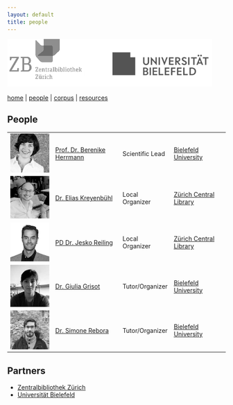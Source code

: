 ```yaml
---
layout: default
title: people
---
```


![](images/header3.png)

[home](index.md) | [people](people.md) | [corpus](corpus.md) | [resources](resources.md)


## People

|  |  |  |  |
|-------|-------|-----------------|--------------|
| ![](/images/ppl/jbh.jpeg) | [Prof. Dr. Berenike Herrmann](https://jberenike.github.io/) | Scientific Lead | [Bielefeld University](https://www.uni-bielefeld.de/fakultaeten/linguistik-literaturwissenschaft/index.xml) |
| ![](/images/ppl/ek.jpeg) | [Dr. Elias Kreyenbühl]() | Local Organizer | [Zürich Central Library](https://www.zb.uzh.ch/en) |
| ![](/images/ppl/jr.jpeg) | [PD Dr. Jesko Reiling]() | Local Organizer | [Zürich Central Library](https://www.zb.uzh.ch/en) |
| ![](/images/ppl/gg.jpeg) | [Dr. Giulia Grisot](https://giuliagrisot.github.io/) | Tutor/Organizer | [Bielefeld University](https://www.uni-bielefeld.de/fakultaeten/linguistik-literaturwissenschaft/index.xml) |
| ![](/images/ppl/sr.jpeg) | [Dr. Simone Rebora](https://github.com/SimoneRebora/) | Tutor/Organizer | [Bielefeld University](https://www.uni-bielefeld.de/fakultaeten/linguistik-literaturwissenschaft/index.xml) |


## Partners

- [Zentralbibliothek Zürich](https://www.zb.uzh.ch/en)
- [Universität Bielefeld](https://www.uni-bielefeld.de/(en)/)
